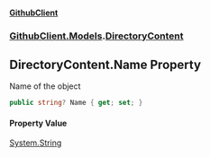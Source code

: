 #### [GithubClient](index 'index')
### [GithubClient.Models](GithubClient.Models 'GithubClient.Models').[DirectoryContent](GithubClient.Models.DirectoryContent 'GithubClient.Models.DirectoryContent')

## DirectoryContent.Name Property

Name of the object

```csharp
public string? Name { get; set; }
```

#### Property Value
[System.String](https://docs.microsoft.com/en-us/dotnet/api/System.String 'System.String')